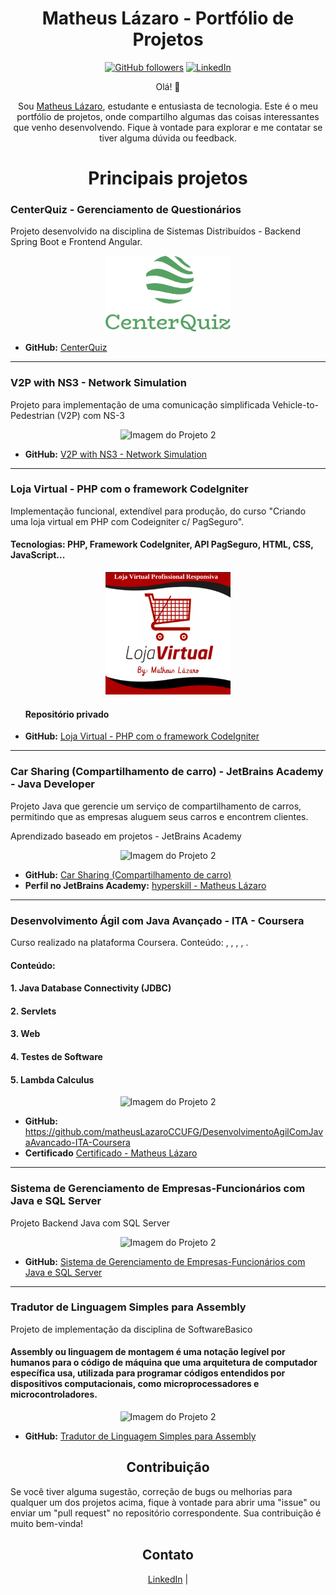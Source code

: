 <!-- Seção de Cabeçalho -->
<h1 align="center">Matheus Lázaro - Portfólio de Projetos</h1>

<p align="center">
  <a href="https://github.com/matheusLazaroCC-UFG"><img alt="GitHub followers" src="https://img.shields.io/github/followers/matheusLazaroCC-UFG?style=social"></a>
  <a target="_blank" href="https://www.linkedin.com/in/matheus-l%C3%A1zaro-244957b8/"><img alt="LinkedIn" src="https://img.shields.io/badge/-Matheus Lázaro-blue?style=flat-square&logo=Linkedin&logoColor=white"></a>
</p>

<!-- Seção de Introdução -->
<p align="center">Olá! 👋</p>

<p align="center">
Sou <a href="#">Matheus Lázaro</a>, estudante e entusiasta de tecnologia. Este é o meu portfólio de projetos, onde compartilho algumas das coisas interessantes que venho desenvolvendo. Fique à vontade para explorar e me contatar se tiver alguma dúvida ou feedback.
</p>

<!-- Seção de Projetos -->
<h1 align="center">Principais projetos</h1>

<!-- Projeto 1 -->
<h3>CenterQuiz - Gerenciamento de Questionários</h3>
<p>
  Projeto desenvolvido na disciplina de Sistemas Distribuídos - Backend Spring Boot e Frontend Angular.
</p>

<p align="center">
  <img style="width:200px;" src="https://raw.githubusercontent.com/matheusLazaroCC-UFG/matheusLazaroCC-UFG/main/default_transparent_1000x1000%20(1).png" alt="Imagem do Projeto 1" width="400">
</p>

<ul>
  <li>
    <strong>GitHub:</strong>
    <a href="https://github.com/SD-20221-2/Time-4-CenterQuiz-GerenciamentoDeQuestionarios/tree/main">CenterQuiz</a>
  </li>
</ul>

<hr/>
<!-- Projeto 2 -->
<h3>V2P with NS3 - Network Simulation</h3>
<p>
  Projeto para implementação de uma comunicação simplificada Vehicle-to-Pedestrian (V2P) com NS-3
</p>

<p align="center">
  <img style="width:200px;" src="https://avatars.githubusercontent.com/u/140438072?s=200&v=4" alt="Imagem do Projeto 2" width="400">
</p>

<ul>
  <li>
    <strong>GitHub:</strong>
    <a href="https://github.com/V2P-NS3-NetworkSimulation/v2p-ns3-simulation">V2P with NS3 - Network Simulation</a>
  </li>
</ul>


<hr/>
<!-- Projeto 6 -->
<h3>Loja Virtual - PHP com o framework CodeIgniter</h3>
<p>
  Implementação funcional, extendível para produção, do curso "Criando uma loja virtual em PHP com Codeigniter c/ PagSeguro". 
</p>
<h4><b>Tecnologias: </b>PHP, Framework CodeIgniter, API PagSeguro, HTML, CSS, JavaScript...</h4>

<p align="center">
  <img style="width:200px;" src="https://raw.githubusercontent.com/matheusLazaroCC-UFG/matheusLazaroCC-UFG/main/Captura%20de%20tela%20de%202023-07-30%2023-12-37.png" alt="Imagem do Projeto 2" width="400">
</p>

<ul>
  <h4>Repositório privado</h4>
  <li>
    <strong>GitHub:</strong>
    <a href="https://github.com/matheusLazaroCCUFG/lojaVirtualPHPCodeIgniter">Loja Virtual - PHP com o framework CodeIgniter</a>
  </li>
  
</ul>

<hr/>
<!-- Projeto 3 -->
<h3>Car Sharing (Compartilhamento de carro) - JetBrains Academy - Java Developer</h3>
<p>
  Projeto Java que gerencie um serviço de compartilhamento de carros, permitindo que as empresas aluguem seus carros e encontrem clientes.

  Aprendizado baseado em projetos - JetBrains Academy
</p>

<p align="center">
  <img style="width:200px;" src="https://lp.jetbrains.com/static/2022/01/10/155557-0.46852142.png" alt="Imagem do Projeto 2" width="400">
</p>

<ul>
  <li>
    <strong>GitHub:</strong>
    <a href="https://github.com/matheusLazaroCCUFG/JavaDeveloper-Tutorial-Projetos-JetbrainsAcademy/tree/main/3-Hard/Projeto1-CarSharing">Car Sharing (Compartilhamento de carro)</a>
  </li>
    <li>
    <strong>Perfil no JetBrains Academy:</strong>
    <a href="https://hyperskill.org/profile/144157174">hyperskill - Matheus Lázaro</a>
  </li>
  
</ul>

<hr/>
<!-- Projeto 4 -->
<h3>Desenvolvimento Ágil com Java Avançado - ITA - Coursera</h3>
<p>
  Curso realizado na plataforma Coursera.
  Conteúdo: , , , , .
</p>
<h4>Conteúdo:</h4>
<h4>1. Java Database Connectivity (JDBC)</h4>
<h4>2. Servlets</h4>
<h4>3. Web</h4>
<h4>4. Testes de Software</h4>
<h4>5. Lambda Calculus</h4>

<p align="center">
  <img style="width:200px;" src="https://coursera-university-assets.s3.amazonaws.com/d8/b56970e03e11e5b08f85a2edf0fe5f/logo_ita--Squared--360x360.png" alt="Imagem do Projeto 2" width="400">
</p>

<ul>
  <li>
    <strong>GitHub:</strong>
    <a href="https://github.com/matheusLazaroCCUFG/DesenvolvimentoAgilComJavaAvancado-ITA-Coursera">https://github.com/matheusLazaroCCUFG/DesenvolvimentoAgilComJavaAvancado-ITA-Coursera</a>
  </li>
    <li>
    <strong>Certificado</strong>
    <a href="https://www.coursera.org/account/accomplishments/certificate/2J6RUSSJ6BXA">Certificado - Matheus Lázaro</a>
  </li>
  
</ul>

<hr/>
<!-- Projeto 5 -->
<h3>Sistema de Gerenciamento de Empresas-Funcionários com Java e SQL Server</h3>
<p>
  Projeto Backend Java com SQL Server
</p>

<p align="center">
  <img style="width:200px;" src="https://raw.githubusercontent.com/matheusLazaroCCUFG/tf-poo-20201/main/docs/DiagramaUMLSistemaDeFuncionarios.png" alt="Imagem do Projeto 2" width="400">
</p>

<ul>
  <li>
    <strong>GitHub:</strong>
    <a href="https://github.com/matheusLazaroCCUFG/tf-poo-20201/tree/main">Sistema de Gerenciamento de Empresas-Funcionários com Java e SQL Server</a>
  </li>
  
</ul>





<hr/>
<!-- Projeto 6 -->
<h3>Tradutor de Linguagem Simples para Assembly</h3>
<p>
  Projeto de implementação da disciplina de SoftwareBasico
</p>
<h4>Assembly ou linguagem de montagem é uma notação legível por humanos para o código de máquina que uma arquitetura de computador específica usa, utilizada para programar códigos entendidos por dispositivos computacionais, como microprocessadores e microcontroladores.</h4>

<p align="center">
  <img style="width:200px;" src="https://content.invisioncic.com/u323382/monthly_2017_11/thumb.jpg.977e49122278f1406c6db1817b6c2ff3.jpg" alt="Imagem do Projeto 2" width="400">
</p>

<ul>
  <li>
    <strong>GitHub:</strong>
    <a href="https://github.com/matheusLazaroCCUFG/projetoSoftwareBasico-TradutorDeLinguagemSimplesParaAssembly">Tradutor de Linguagem Simples para Assembly</a>
  </li>
  
</ul>


<!-- Seção de Contribuição -->
<h2 align="center">Contribuição</h2>

<p>
  Se você tiver alguma sugestão, correção de bugs ou melhorias para qualquer um dos projetos acima, fique à vontade para abrir uma "issue" ou enviar um "pull request" no repositório correspondente. Sua contribuição é muito bem-vinda!
</p>

<!-- Seção de Contato -->
<h2 align="center">Contato</h2>

<p align="center">
  <a href="https://www.linkedin.com/in/matheus-l%C3%A1zaro-244957b8/">LinkedIn</a> |
</p>
